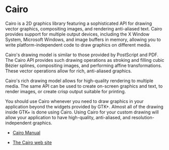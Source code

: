 # Cairo

Cairo is a 2D graphics library featuring a sophisticated API for drawing
vector graphics, compositing images, and rendering anti-aliased text.
Cairo provides support for multiple output devices, including the X
Window System, Microsoft Windows, and image buffers in memory, allowing
you to write platform-independent code to draw graphics on different
media.

Cairo's drawing model is similar to those provided by PostScript and
PDF. The Cairo API provides such drawing operations as stroking and
filling cubic Bézier splines, compositing images, and performing affine
transformations. These vector operations allow for rich, anti-aliased
graphics.

Cairo's rich drawing model allows for high-quality rendering to multiple
media. The same API can be used to create on-screen graphics and text,
to render images, or create crisp output suitable for printing.

You should use Cairo whenever you need to draw graphics in your
application beyond the widgets provided by GTK+. Almost all of the
drawing inside GTK+ is done using Cairo. Using Cairo for your custom
drawing will allow your application to have high-quality, anti-aliased,
and resolution-independent graphics.

  - [Cairo Manual](http://www.cairographics.org/manual/)

  - [The Cairo web site](http://www.cairographics.org)

